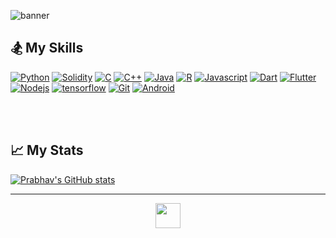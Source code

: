 ![banner](https://github.com/prabhav-pandya/prabhavpandya/blob/master/Banner.PNG)

## 🏂 My Skills

<a href="https://www.python.org/"> ![Python](https://img.shields.io/badge/Python-purple?style=for-the-badge&logo=python&logoColor=white)</a>
<a href="https://www.python.org/"> ![Solidity](https://img.shields.io/badge/Solidity-lightblue?style=for-the-badge&logo=Solidity&logoColor=blue)</a>
<a href="https://www.w3schools.com/c/"> ![C](https://img.shields.io/badge/C%20Language-pink?style=for-the-badge&logo=c&logoColor=eb34a1)</a>
<a href="https://www.w3schools.com/cpp/"> ![C++](https://img.shields.io/badge/C%2B%2B-blue?style=for-the-badge&logo=c%2B%2B&logoColor=white)</a>
<a href="https://www.java.com/en/"> ![Java](https://img.shields.io/badge/Java-831299?style=for-the-badge&logo=java&logoColor=white)</a>
<a href="https://www.r-project.org/"> ![R](https://img.shields.io/badge/R%20Language-cf0e7f?style=for-the-badge&logo=r&logoColor=white)</a>
<a href="https://www.javascript.com/"> ![Javascript](https://img.shields.io/badge/JavaScript-fa360a?style=for-the-badge&logo=javascript&logoColor=white)</a>
<a href="https://dart.dev/"> ![Dart](https://img.shields.io/badge/Dart-lightblue?style=for-the-badge&logo=dart&logoColor=blue)</a>
<a href="https://flutter.dev/"> ![Flutter](https://img.shields.io/badge/Flutter-lightblue?style=for-the-badge&logo=flutter&logoColor=darkblue)</a>
<a href="https://nodejs.org/en/"> ![Nodejs](https://img.shields.io/badge/Node.js-8a0afa?style=for-the-badge&logo=nodedotjs&logoColor=white)</a>
<a href="https://www.tensorflow.org/"> ![tensorflow](https://img.shields.io/badge/Tensorflow-orange?style=for-the-badge&logo=tensorflow&logoColor=white)</a>
<a href="https://git-scm.com/"> ![Git](https://img.shields.io/badge/Git-F05032?style=for-the-badge&logo=git&logoColor=white)</a>
<a href="https://www.android.com/"> ![Android](https://img.shields.io/badge/Android-lightgreen?style=for-the-badge&logo=android&logoColor=darkgreen)</a>

<br><br>
## 📈 My Stats
[![Prabhav's GitHub stats](https://github-readme-stats.vercel.app/api?username=prabhav-pandya&hide=issues&show_icons=true&theme=synthwave)](https://github.com/prabhav-pandya)

<hr>

<div style="text-align:center;">
  <img src="https://media.giphy.com/media/Y00kGZxsHEixxzAkhv/giphy.gif" width="40" height="40" />
</div>


